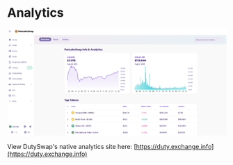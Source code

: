 # Analytics



![](<../../.gitbook/assets/image (156) (1) (1) (1) (1) (1) (1) (1) (1) (1) (1).png>)

View DutySwap's native analytics site here: [https://duty.exchange.info](https://duty.exchange.info)

